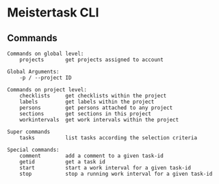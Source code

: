 # Meistertask CLI

## Commands

    Commands on global level:
        projects       get projects assigned to account

    Global Arguments:
        -p / --project ID

    Commands on project level:
        checklists     get checklists within the project
        labels         get labels within the project
        persons        get persons attached to any project
        sections       get sections in this project
        workintervals  get work intervals within the project

    Super commands
        tasks          list tasks according the selection criteria

    Special commands:
        comment        add a comment to a given task-id
        getid          get a task id
        start          start a work interval for a given task-id
        stop           stop a running work interval for a given task-id
